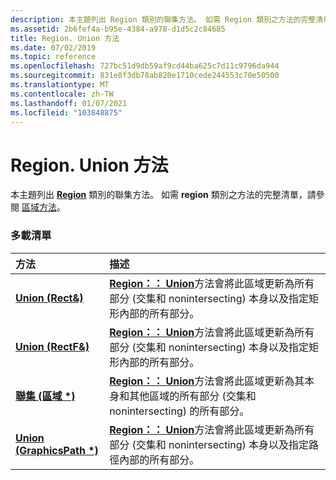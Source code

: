 ```yaml
---
description: 本主題列出 Region 類別的聯集方法。 如需 Region 類別之方法的完整清單，請參閱區域方法。
ms.assetid: 2b6fef4a-b95e-4384-a978-d1d5c2c84685
title: Region. Union 方法
ms.date: 07/02/2019
ms.topic: reference
ms.openlocfilehash: 727bc51d9db59af9cd44ba625c7d11c9796da944
ms.sourcegitcommit: 831e8f3db78ab820e1710cede244553c70e50500
ms.translationtype: MT
ms.contentlocale: zh-TW
ms.lasthandoff: 01/07/2021
ms.locfileid: "103848875"
---
```

# <a name="regionunion-methods"></a>Region. Union 方法

本主題列出 [**Region**](/windows/win32/api/gdiplusheaders/nl-gdiplusheaders-region) 類別的聯集方法。 如需 **region** 類別之方法的完整清單，請參閱 [區域方法](-gdiplus-class-region-methods.md)。

### <a name="overload-list"></a>多載清單



| 方法                                                             | 描述                                                                                                                                                                                                                     |
|:-------------------------------------------------------------------|:--------------------------------------------------------------------------------------------------------------------------------------------------------------------------------------------------------------------------------|
| [**Union (Rect&)**](/previous-versions//ms534789(v=vs.85))     | [**Region：： Union**](/previous-versions//ms534789(v=vs.85))方法會將此區域更新為所有部分 (交集和 nonintersecting) 本身以及指定矩形內部的所有部分。<br/>  |
| [**Union (RectF&)**](/windows/win32/api/gdiplusheaders/nf-gdiplusheaders-region-union(inconstrectf_))   | [**Region：： Union**](/windows/win32/api/gdiplusheaders/nf-gdiplusheaders-region-union(inconstrectf_))方法會將此區域更新為所有部分 (交集和 nonintersecting) 本身以及指定矩形內部的所有部分。<br/> |
| [**聯集 (區域 \*)**](/windows/win32/api/gdiplusheaders/nf-gdiplusheaders-region-union(inconstregion))     | [**Region：： Union**](/windows/win32/api/gdiplusheaders/nf-gdiplusheaders-region-union(inconstregion))方法會將此區域更新為其本身和其他區域的所有部分 (交集和 nonintersecting) 的所有部分。<br/>                         |
| [**Union (GraphicsPath \*)**](/windows/win32/api/gdiplusheaders/nf-gdiplusheaders-region-union(inconstgraphicspath)) | [**Region：： Union**](/windows/win32/api/gdiplusheaders/nf-gdiplusheaders-region-union(inconstgraphicspath))方法會將此區域更新為所有部分 (交集和 nonintersecting) 本身以及指定路徑內部的所有部分。<br/>            |



 

 
